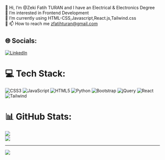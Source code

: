 👋 Hi, I’m @Zeki Fatih TURAN and I have an Electrical & Electronics Degree<br>👀 I’m interested in Frontend Development<br>🌱 I’m currently using HTML-CSS,Javascript,React.js,Tailwind.css<br>🌱 📫 How to reach me zfatihturan@gmail.com


## 🌐 Socials:
[![LinkedIn](https://img.shields.io/badge/LinkedIn-%230077B5.svg?logo=linkedin&logoColor=white)](https://www.linkedin.com/in/zeki-fatih-turan-95a66022a/) 

# 💻 Tech Stack:
![CSS3](https://img.shields.io/badge/css3-%231572B6.svg?style=for-the-badge&logo=css3&logoColor=white) ![JavaScript](https://img.shields.io/badge/javascript-%23323330.svg?style=for-the-badge&logo=javascript&logoColor=%23F7DF1E) ![HTML5](https://img.shields.io/badge/html5-%23E34F26.svg?style=for-the-badge&logo=html5&logoColor=white) ![Python](https://img.shields.io/badge/python-3670A0?style=for-the-badge&logo=python&logoColor=ffdd54) ![Bootstrap](https://img.shields.io/badge/bootstrap-%23563D7C.svg?style=for-the-badge&logo=bootstrap&logoColor=white) ![jQuery](https://img.shields.io/badge/jquery-%230769AD.svg?style=for-the-badge&logo=jquery&logoColor=white) ![React](https://img.shields.io/badge/react-%2320232a.svg?style=for-the-badge&logo=react&logoColor=%2361DAFB) ![Tailwind](https://img.shields.io/badge/tailwindcss-0F172A?&logo=tailwindcss)
# 📊 GitHub Stats:
![](https://github-readme-stats-sigma-five.vercel.app/api?username=zeckeybay&theme=gruvbox&hide_border=false&include_all_commits=true&count_private=false)<br/>
![](https://github-readme-stats-sigma-five.vercel.app/api/top-langs/?username=zeckeybay&theme=gruvbox&hide_border=false&include_all_commits=true&count_private=false&layout=compact)

---
[![](https://visitcount.itsvg.in/api?id=zeckeybay&icon=0&color=0)](https://visitcount.itsvg.in)

<!-- Proudly created with GPRM ( https://gprm.itsvg.in ) -->
